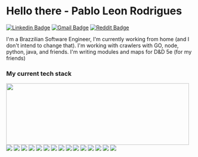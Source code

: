 # Hello there - Pablo Leon Rodrigues 

[![Linkedin Badge](https://img.shields.io/badge/-pleonr-blue?style=for-the-badge&logo=Linkedin&logoColor=white&link=https://www.linkedin.com/in/pablo-leon-rodrigues-9b47a824/)](https://www.linkedin.com/in/pablo-leon-rodrigues-9b47a824/)
[![Gmail Badge](https://img.shields.io/badge/-pablo.leonrodrigues-c14438?style=for-the-badge&logo=Gmail&logoColor=white&link=mailto:pablo.leonrodrigues@gmail.com)](mailto:pablo.leonrodrigues@gmail.com)
[![Reddit Badge](https://img.shields.io/badge/Reddit-FF4500?style=for-the-badge&logo=reddit&logoColor=white&link=https://www.reddit.com/user/leonpf)](https://www.reddit.com/user/leonpf)

I'm a Brazzilian Software Engineer, I'm currently working from home (and I don't intend to change that). I'm working with crawlers with GO, node, python, java, and friends.
I'm writing modules and maps for D&D 5e (for my friends)

### My current tech stack

<p>
  <img align="left" width="490" height="165" src="https://github-readme-stats.vercel.app/api?username=pleonr&count_private=true&show_icons=true&include_all_commits=true&theme=city_lights"/>
  <p>
    <img src="https://img.shields.io/badge/Linux-000000?style=for-the-badge&logo=linux&logoColor=white"/>
    <img src="https://img.shields.io/badge/Ubuntu-E95420?style=for-the-badge&logo=ubuntu&logoColor=white"/>
    <img src="https://img.shields.io/badge/Node.js-43853D?style=for-the-badge&logo=node.js&logoColor=white"/>
    <img src="https://img.shields.io/badge/JavaScript-323330?style=for-the-badge&logo=javascript&logoColor=F7DF1E"/>
    <img src="https://img.shields.io/badge/Python-14354C?style=for-the-badge&logo=python&logoColor=white"/>
    <img src="https://img.shields.io/badge/Java-276DC3?style=for-the-badge&logo=java&logoColor=white"/>
    <img src="https://img.shields.io/badge/Dart-0175C2?style=for-the-badge&logo=dart&logoColor=white"/>
    <img src="https://img.shields.io/badge/Markdown-000000?style=for-the-badge&logo=markdown&logoColor=white"/>
    <img src="https://img.shields.io/badge/Express.js-404D59?style=for-the-badge"/>
    <img src="https://img.shields.io/badge/Flutter-02569B?style=for-the-badge&logo=flutter&logoColor=white"/>
    <img src="https://img.shields.io/badge/PostgreSQL-316192?style=for-the-badge&logo=postgresql&logoColor=white"/>
    <img src="https://img.shields.io/badge/MongoDB-4EA94B?style=for-the-badge&logo=mongodb&logoColor=white"/>
    <img src="https://img.shields.io/badge/Squid-0175C2?style=for-the-badge&logo=squid&logoColor=white"/>
    <img src="https://img.shields.io/badge/Proxy-43853D?style=for-the-badge&logo=proxy&logoColor=white"/>
    <img src="https://img.shields.io/badge/Bash-000000?style=for-the-badge&logo=bash&logoColor=white"/>
  </p>
</p>

